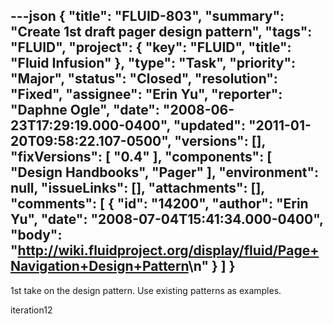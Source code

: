---json
{
  "title": "FLUID-803",
  "summary": "Create 1st draft pager design pattern",
  "tags": "FLUID",
  "project": {
    "key": "FLUID",
    "title": "Fluid Infusion"
  },
  "type": "Task",
  "priority": "Major",
  "status": "Closed",
  "resolution": "Fixed",
  "assignee": "Erin Yu",
  "reporter": "Daphne Ogle",
  "date": "2008-06-23T17:29:19.000-0400",
  "updated": "2011-01-20T09:58:22.107-0500",
  "versions": [],
  "fixVersions": [
    "0.4"
  ],
  "components": [
    "Design Handbooks",
    "Pager"
  ],
  "environment": null,
  "issueLinks": [],
  "attachments": [],
  "comments": [
    {
      "id": "14200",
      "author": "Erin Yu",
      "date": "2008-07-04T15:41:34.000-0400",
      "body": "<http://wiki.fluidproject.org/display/fluid/Page+Navigation+Design+Pattern>\n"
    }
  ]
}
---
1st take on the design pattern.  Use existing patterns as examples.

iteration12

        